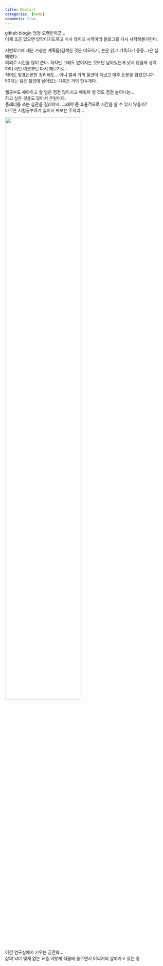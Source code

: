 ```yaml
---
title: Restart
categories: [memo]
comments: true
---
```


github blog는 엄청 오랜만이군...<br>
이제 조금 있으면 방학이기도하고 석사 라이프 시작이라 블로그를 다시 시작해볼까한다.<br><br>
저번학기에 세운 거창한 계획들(검색한 것은 메모하기, 논문 읽고 기록하기 등등...)은 실패했다.<br>
의외로 시간을 많이 쓴다. 하지만 그래도 없어지는 것보단 남아있는게 낫지 않을까 생각하며 이번 여름부턴 다시 해보기로...<br>
적어도 발표논문만 정리해도... 아니 벌써 거의 일년이 지났고 매주 논문을 읽었으니까 50개는 읽은 셈인데 남아있는 기록은 거의 한두개다.<br><br>
웹공부도 해야하고 할 일은 점점 많아지고 배워야 할 것도 점점 늘어나는...<br>
하고 싶은 것들도 많아서 큰일이다.<br>
플래너를 쓰는 습관을 길러야지. 그래야 좀 효율적으로 시간을 쓸 수 있지 않을까?<br>
아무튼 시험공부하기 싫어서 써보는 주저리...<br>

<img src="https://user-images.githubusercontent.com/77826705/120787502-62d0fa00-c56a-11eb-98a9-9a904184a390.png" width="70%" height="70%"> <br>
이건 연구실에서 키우는 금잔화... <br>
삶의 낙이 몇개 없는 요즘 이렇게 식물에 물주면서 어찌저찌 살아가고 있는 중 







